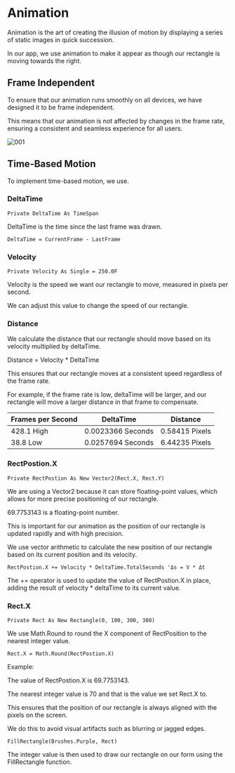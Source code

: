 # Animation

Animation is the art of creating the illusion of motion by displaying a series of static images in quick succession.

In our app, we use animation to make it appear as though our rectangle is moving towards the right.


## Frame Independent


To ensure that our animation runs smoothly on all devices, we have designed it to be frame independent.

This means that our animation is not affected by changes in the frame rate,
ensuring a consistent and seamless experience for all users.

![001](https://github.com/JoeLumbley/Animation/assets/77564255/63b4a8fb-5097-4887-8d16-1b09fb8a209a)



## Time-Based Motion

To implement time-based motion, we use.


### DeltaTime
```
Private DeltaTime As TimeSpan
```
DeltaTime is the time since the last frame was drawn.

```
DeltaTime = CurrentFrame - LastFrame
```

### Velocity

```
Private Velocity As Single = 250.0F
```

Velocity is the speed we want our rectangle to move, measured in pixels per second.


We can adjust this value to change the speed of our rectangle.




### Distance

We calculate the distance that our rectangle should move based on its velocity multiplied by deltaTime.

Distance = Velocity * DeltaTime

This ensures that our rectangle moves at a consistent speed regardless of the frame rate.

For example, if the frame rate is low, deltaTime will be larger, and our rectangle will move a larger distance in that frame to compensate.

| Frames per Second | DeltaTime | Distance |
| --- | --- | --- |
| 428.1 High | 0.0023366 Seconds | 0.58415 Pixels|
| 38.8 Low | 0.0257694 Seconds | 6.44235 Pixels|

### RectPostion.X
```
Private RectPostion As New Vector2(Rect.X, Rect.Y)
```
We are using a Vector2 because it can store floating-point values, which allows for more precise positioning of our rectangle.

69.7753143 is a floating-point number.

This is important for our animation as the position of our rectangle is updated rapidly and with high precision.

We use vector arithmetic to calculate the new position of our rectangle based on its current position and its velocity.

```
RectPostion.X += Velocity * DeltaTime.TotalSeconds 'Δs = V * Δt
```

The += operator is used to update the value of RectPostion.X in place, adding the result of velocity * deltaTime to its current value. 


  


### Rect.X
```
Private Rect As New Rectangle(0, 100, 300, 300)
```
We use Math.Round to round the X component of RectPosition to the nearest integer value.
```
Rect.X = Math.Round(RectPostion.X)
```
Example:

The value of RectPostion.X is 69.7753143.

The nearest integer value is 70 and that is the value we set Rect.X to.

This ensures that the position of our rectangle is always aligned with the pixels on the screen.

We do this to avoid visual artifacts such as blurring or jagged edges.

```
FillRectangle(Brushes.Purple, Rect)
```
The integer value is then used to draw our rectangle on our form using the FillRectangle function.



